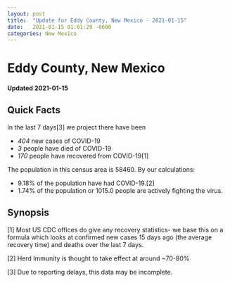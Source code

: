```yaml
---
layout: post
title:  "Update for Eddy County, New Mexico - 2021-01-15"
date:   2021-01-15 01:01:29 -0600
categories: New Mexico
---
```


# Eddy County, New Mexico
#### Updated 2021-01-15

## Quick Facts

In the last 7 days[3] we project there have been
- *404* new cases of COVID-19
- *3* people have died of COVID-19
- *170* people have recovered from COVID-19[1]

The population in this census area is 58460. By our calculations:
- 9.18% of the population have had COVID-19.[2]
- 1.74% of the population or 1015.0 people are actively fighting the virus.

## Synopsis




[1] Most US CDC offices do give any recovery statistics- we base this on a formula which looks at confirmed new cases
15 days ago (the average recovery time) and deaths over the last 7 days.

[2] Herd Immunity is thought to take effect at around ~70-80%

[3] Due to reporting delays, this data may be incomplete.
 
    